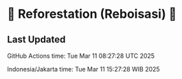 
# 🌳 Reforestation (Reboisasi) 🌲

## Last Updated

GitHub Actions time: Tue Mar 11 08:27:28 UTC 2025

Indonesia/Jakarta time: Tue Mar 11 15:27:28 WIB 2025

